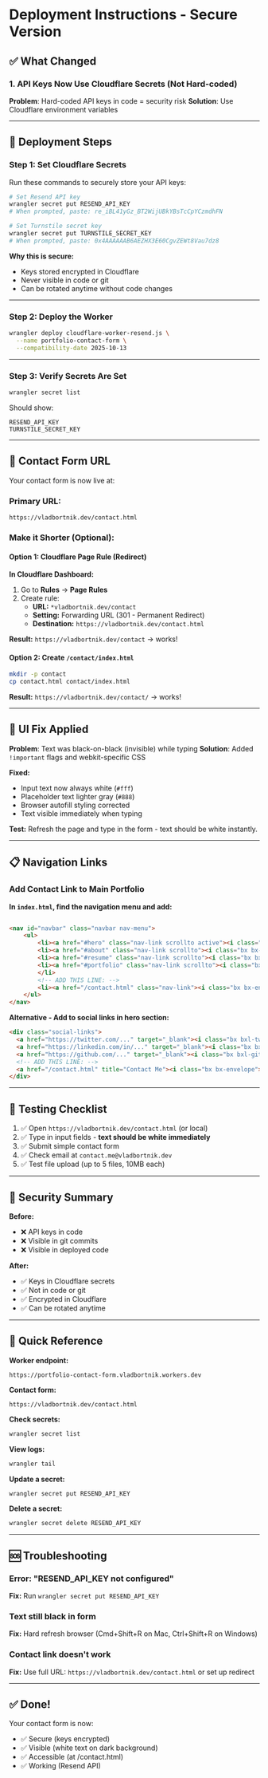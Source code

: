 # Deployment Instructions - Secure Version

## ✅ What Changed

### 1. API Keys Now Use Cloudflare Secrets (Not Hard-coded)
**Problem**: Hard-coded API keys in code = security risk
**Solution**: Use Cloudflare environment variables

---

## 🚀 Deployment Steps

### Step 1: Set Cloudflare Secrets

Run these commands to securely store your API keys:

```bash
# Set Resend API key
wrangler secret put RESEND_API_KEY
# When prompted, paste: re_iBL41yGz_BT2WijUBkYBsTcCpYCzmdhFN

# Set Turnstile secret key
wrangler secret put TURNSTILE_SECRET_KEY
# When prompted, paste: 0x4AAAAAAB6AEZHX3E60CgvZEWt8Vau7dz8
```

**Why this is secure:**
- Keys stored encrypted in Cloudflare
- Never visible in code or git
- Can be rotated anytime without code changes

---

### Step 2: Deploy the Worker

```bash
wrangler deploy cloudflare-worker-resend.js \
  --name portfolio-contact-form \
  --compatibility-date 2025-10-13
```

---

### Step 3: Verify Secrets Are Set

```bash
wrangler secret list
```

Should show:
```
RESEND_API_KEY
TURNSTILE_SECRET_KEY
```

---

## 🔗 Contact Form URL

Your contact form is now live at:

### **Primary URL:**
```
https://vladbortnik.dev/contact.html
```

### **Make it Shorter (Optional):**

#### Option 1: Cloudflare Page Rule (Redirect)
**In Cloudflare Dashboard:**
1. Go to **Rules** → **Page Rules**
2. Create rule:
   - **URL:** `*vladbortnik.dev/contact`
   - **Setting:** Forwarding URL (301 - Permanent Redirect)
   - **Destination:** `https://vladbortnik.dev/contact.html`

**Result:** `https://vladbortnik.dev/contact` → works!

#### Option 2: Create `/contact/index.html`
```bash
mkdir -p contact
cp contact.html contact/index.html
```
**Result:** `https://vladbortnik.dev/contact/` → works!

---

## 🎨 UI Fix Applied

**Problem**: Text was black-on-black (invisible) while typing
**Solution**: Added `!important` flags and webkit-specific CSS

**Fixed:**
- Input text now always white (`#fff`)
- Placeholder text lighter gray (`#888`)
- Browser autofill styling corrected
- Text visible immediately when typing

**Test:** Refresh the page and type in the form - text should be white instantly.

---

## 📋 Navigation Links

### Add Contact Link to Main Portfolio

**In `index.html`, find the navigation menu and add:**

```html

<nav id="navbar" class="navbar nav-menu">
    <ul>
        <li><a href="#hero" class="nav-link scrollto active"><i class="bx bx-home"></i> <span>Home</span></a></li>
        <li><a href="#about" class="nav-link scrollto"><i class="bx bx-user"></i> <span>About</span></a></li>
        <li><a href="#resume" class="nav-link scrollto"><i class="bx bx-file-blank"></i> <span>Resume</span></a></li>
        <li><a href="#portfolio" class="nav-link scrollto"><i class="bx bx-book-content"></i> <span>Portfolio</span></a>
        </li>
        <!-- ADD THIS LINE: -->
        <li><a href="/contact.html" class="nav-link"><i class="bx bx-envelope"></i> <span>Contact</span></a></li>
    </ul>
</nav>
```

**Alternative - Add to social links in hero section:**

```html
<div class="social-links">
  <a href="https://twitter.com/..." target="_blank"><i class="bx bxl-twitter"></i></a>
  <a href="https://linkedin.com/in/..." target="_blank"><i class="bx bxl-linkedin"></i></a>
  <a href="https://github.com/..." target="_blank"><i class="bx bxl-github"></i></a>
  <!-- ADD THIS LINE: -->
  <a href="/contact.html" title="Contact Me"><i class="bx bx-envelope"></i></a>
</div>
```

---

## 🧪 Testing Checklist

1. ✅ Open `https://vladbortnik.dev/contact.html` (or local)
2. ✅ Type in input fields - **text should be white immediately**
3. ✅ Submit simple contact form
4. ✅ Check email at `contact.me@vladbortnik.dev`
5. ✅ Test file upload (up to 5 files, 10MB each)

---

## 🔐 Security Summary

**Before:**
- ❌ API keys in code
- ❌ Visible in git commits
- ❌ Visible in deployed code

**After:**
- ✅ Keys in Cloudflare secrets
- ✅ Not in code or git
- ✅ Encrypted in Cloudflare
- ✅ Can be rotated anytime

---

## 📝 Quick Reference

**Worker endpoint:**
```
https://portfolio-contact-form.vladbortnik.workers.dev
```

**Contact form:**
```
https://vladbortnik.dev/contact.html
```

**Check secrets:**
```bash
wrangler secret list
```

**View logs:**
```bash
wrangler tail
```

**Update a secret:**
```bash
wrangler secret put RESEND_API_KEY
```

**Delete a secret:**
```bash
wrangler secret delete RESEND_API_KEY
```

---

## 🆘 Troubleshooting

### Error: "RESEND_API_KEY not configured"
**Fix:** Run `wrangler secret put RESEND_API_KEY`

### Text still black in form
**Fix:** Hard refresh browser (Cmd+Shift+R on Mac, Ctrl+Shift+R on Windows)

### Contact link doesn't work
**Fix:** Use full URL: `https://vladbortnik.dev/contact.html` or set up redirect

---

## ✅ Done!

Your contact form is now:
- ✅ Secure (keys encrypted)
- ✅ Visible (white text on dark background)
- ✅ Accessible (at /contact.html)
- ✅ Working (Resend API)
